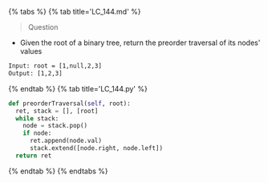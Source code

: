 {% tabs %}
{% tab title='LC_144.md' %}

> Question

* Given the root of a binary tree, return the preorder traversal of its nodes' values

```txt
Input: root = [1,null,2,3]
Output: [1,2,3]
```

{% endtab %}
{% tab title='LC_144.py' %}

```py
def preorderTraversal(self, root):
  ret, stack = [], [root]
  while stack:
    node = stack.pop()
    if node:
      ret.append(node.val)
      stack.extend([node.right, node.left])
  return ret
```

{% endtab %}
{% endtabs %}
